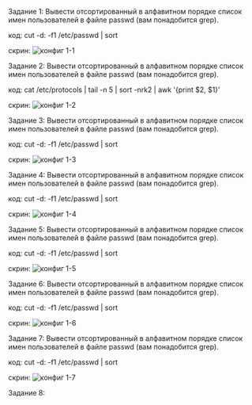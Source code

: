 Задание 1: 
Вывести отсортированный в алфавитном порядке список имен пользователей в файле passwd (вам понадобится grep).

код:
cut -d: -f1 /etc/passwd | sort

скрин:
![конфиг 1-1](https://github.com/user-attachments/assets/0c83d86b-4462-480d-9c48-354f407d571d)


Задание 2: 
Вывести отсортированный в алфавитном порядке список имен пользователей в файле passwd (вам понадобится grep).

код:
cat /etc/protocols | tail -n 5 | sort -nrk2 | awk '{print $2, $1}'

скрин:
![конфиг 1-2](https://github.com/user-attachments/assets/0e3df6df-1993-4e96-a7cf-caf387ee14e9)


Задание 3: 
Вывести отсортированный в алфавитном порядке список имен пользователей в файле passwd (вам понадобится grep).

код:
cut -d: -f1 /etc/passwd | sort

скрин:
![конфиг 1-3](https://github.com/user-attachments/assets/6c8dfab6-50d8-4304-b980-9d33db9666ad)


Задание 4: 
Вывести отсортированный в алфавитном порядке список имен пользователей в файле passwd (вам понадобится grep).

код:
cut -d: -f1 /etc/passwd | sort

скрин:
![конфиг 1-4](https://github.com/user-attachments/assets/15e2a99b-ed49-476a-8588-0a7d0c153341)


Задание 5: 
Вывести отсортированный в алфавитном порядке список имен пользователей в файле passwd (вам понадобится grep).

код:
cut -d: -f1 /etc/passwd | sort

скрин:
![конфиг 1-5](https://github.com/user-attachments/assets/e8eadcf8-f6b6-466f-913b-f0bfa4e5e0e5)


Задание 6: 
Вывести отсортированный в алфавитном порядке список имен пользователей в файле passwd (вам понадобится grep).

код:
cut -d: -f1 /etc/passwd | sort

скрин:
![конфиг 1-6](https://github.com/user-attachments/assets/1cf06131-6e93-4976-9694-28c2419d97fd)


Задание 7: 
Вывести отсортированный в алфавитном порядке список имен пользователей в файле passwd (вам понадобится grep).

код:
cut -d: -f1 /etc/passwd | sort

скрин:
![конфиг 1-7](https://github.com/user-attachments/assets/01971fda-0e9f-4ce6-9a2e-8c16632944c3)


Задание 8: 

